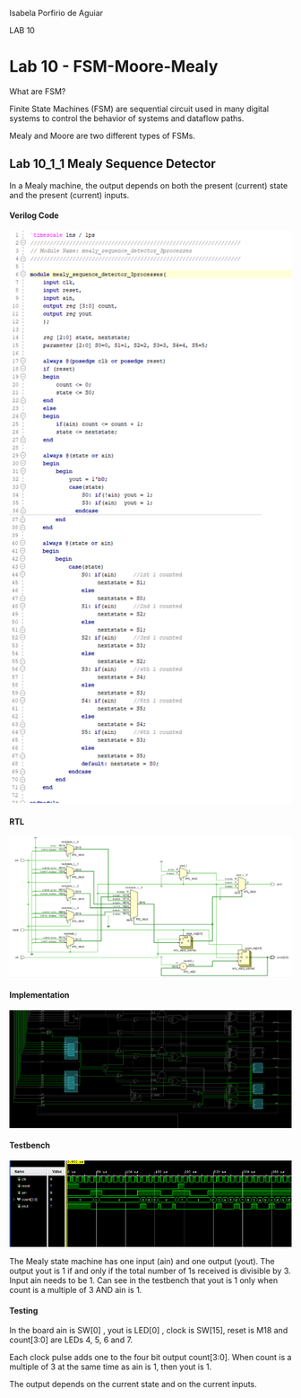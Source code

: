 Isabela Porfirio de Aguiar

LAB 10



# Lab 10 - FSM-Moore-Mealy

What are FSM?

Finite State Machines (FSM) are sequential circuit used in many digital systems to control the behavior of
systems and dataflow paths.

Mealy and Moore are two different types of FSMs.



## Lab 10_1_1 Mealy Sequence Detector

In a Mealy machine, the output depends on both the present (current) state and the present (current) inputs.


#### Verilog Code

![1558470021320](1558470021320.png)



#### RTL

![1558470093101](1558470093101.png)



#### Implementation

![1558469916334](1558469916334.png)



#### Testbench

![1558472961932](1558472961932.png)



The Mealy state machine has one input (ain) and one output (yout). The output yout is 1 if and only if the total number of 1s received is divisible by 3. Input ain needs to be 1. Can see in the testbench that yout is 1 only when count is a multiple of 3 AND ain is 1.



#### Testing

In the board ain is SW[0] , yout is LED[0] , clock is SW[15], reset is M18 and count[3:0] are LEDs 4, 5, 6 and 7.

Each clock pulse adds one to the four bit output count[3:0]. When count is a multiple of 3 at the same time as ain is 1, then yout is 1. 

The output depends on the current state and on the current inputs. 

